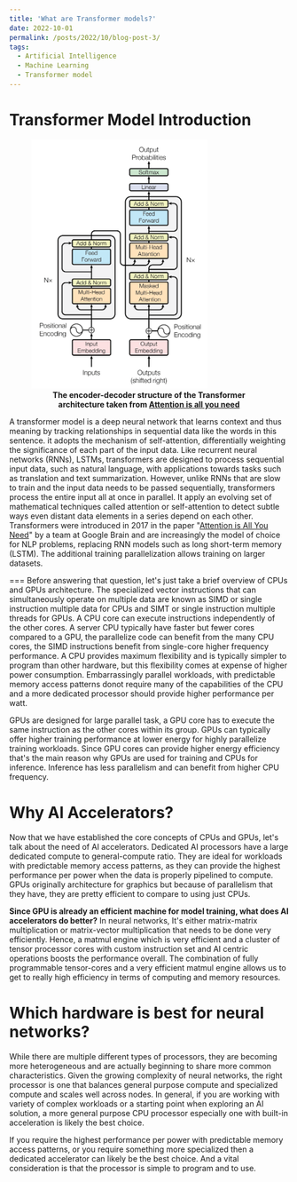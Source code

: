 ```yaml
---
title: 'What are Transformer models?'
date: 2022-10-01
permalink: /posts/2022/10/blog-post-3/
tags:
  - Artificial Intelligence
  - Machine Learning
  - Transformer model
---
```

Transformer Model Introduction
===
<figure>
<img src='/images/transformers.png' width="75%" height="50%">
<figcaption align="center"><b> The  encoder-decoder structure of the Transformer architecture taken from <a href="https://arxiv.org/abs/1706.03762">Attention is all you need</a></b></figcaption>
</figure>

A transformer model is a deep neural network that learns context and thus meaning by tracking relationships in sequential data like the words in this sentence. it adopts the mechanism of self-attention, differentially weighting the significance of each part of the input data. 
Like recurrent neural networks (RNNs), LSTMs,  transformers are designed to process sequential input data, such as natural language, with applications towards tasks such as translation and text summarization. However, unlike RNNs that are slow to train and the input data needs to be passed sequentially, transformers process the entire input all at once in parallel. It apply an evolving set of mathematical techniques called attention or self-attention to detect subtle ways even distant data elements in a series depend on each other. 
Transformers were introduced in 2017 in the paper "[Attention is All You Need](https://arxiv.org/abs/1706.03762)" by a team at Google Brain and are increasingly the model of choice for NLP problems, replacing RNN models such as long short-term memory (LSTM). The additional training parallelization allows training on larger datasets.


===
Before answering that question, let's just take a brief overview of CPUs and GPUs architecture. The specialized vector instructions that can simultaneously operate on multiple data are known as SIMD or single instruction multiple data for CPUs and SIMT or single instruction multiple threads for GPUs. A CPU core can execute instructions independently of the other cores. A server CPU typically have faster but fewer cores compared to a GPU, the parallelize code can benefit from the many CPU cores, the SIMD instructions benefit from single-core higher frequency performance. A CPU provides maximum flexibility and is typically simpler to program than other hardware, but this flexibility comes at expense of higher power consumption. Embarrassingly parallel workloads, with predictable memory access patterns donot require many of the capabilities of the CPU and a more dedicated processor should provide higher performance per watt.

GPUs are designed for large parallel task, a GPU core has to execute the same instruction as the other cores within its group. GPUs can typically offer higher training performance at lower energy for highly parallelize training workloads. Since GPU cores can provide higher energy efficiency that's the main reason why GPUs are used for training and CPUs for inference. Inference has less parallelism and can benefit from higher CPU frequency.

Why AI Accelerators?
===
Now that we have established the core concepts of CPUs and GPUs, let's talk about the need of AI accelerators. Dedicated AI processors have a large dedicated compute to general-compute ratio. They are ideal for workloads with predictable memory access patterns, as they can provide the highest performance per power when the data is properly pipelined to compute. GPUs originally architecture for graphics but because of parallelism that they have, they are pretty efficient to compare to using just CPUs.

**Since GPU is already an efficient machine for model training, what does AI accelerators do better?** 
In neural networks, It's either matrix-matrix multiplication or matrix-vector multiplication that needs to be done very efficiently. Hence, a matmul engine which is very efficient and a cluster of tensor processor cores with custom instruction set and AI centric operations boosts the performance overall. The combination of fully programmable tensor-cores and a very efficient matmul engine allows us to get to really high efficiency in terms of computing and memory resources.

Which hardware is best for neural networks?
===
While there are multiple different types of processors, they are becoming more heterogeneous and are actually beginning to share more common characteristics. Given the growing complexity of neural networks, the right processor is one that balances general purpose compute and specialized compute and scales well across nodes. In general, if you are working with variety of complex workloads or a starting point when exploring an AI solution, a more general purpose CPU processor especially one with built-in acceleration is likely the best choice.

If you require the highest performance per power with predictable memory access patterns, or you require something more specialized then a dedicated accelerator can likely be the best choice. And a vital consideration is that the processor is simple to program and to use.
